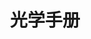 ---
home: true
icon: home
title: 光学手册
heroImage: /logo.svg
heroText: 光学手册
tagline: 成就10万光学人！
actions:
  - text: 操作数 💡
    link: /operands/
    type: primary

  - text: ChatGPT接入📢
    link: https://www.optkt.com/f/58

  - text: 交流社区 💧
    link: https://www.optkt.com/

features:
  - title: 多端支持
    icon: window
    details: 在线版兼容PC，手机，微信

  - title: 开源免费
    icon: layout
    details: 欢迎参与编辑，<a href="https://gitee.com/optkt/opticmanual" target="_blank">Gitee(主库)</a> <a href="https://github.com/Optkt/opticmanual" target="_blank">Github</a>
    
  - title: 持续开发
    icon: slides
    details: 大量手册正在制作中，尽请关注，<a href="https://www.optkt.com/" target="_blank">报名加入</a>

  - title: 更多新特性
    icon: more
    details: 期待你的发现

copyright: false
footer: <a href="https://www.optkt.com/" target="_blank">光学课堂</a> 出品 版权所有 © 2023
---